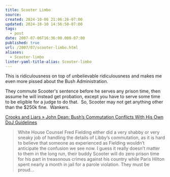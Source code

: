 ```yaml
---
title: Scooter Limbo
source: 
created: 2024-10-06 21:06:26-07:00
updated: 2024-10-10 14:56:50-07:00
tags:
  - post
date: 2007-07-06T16:36:00.000-07:00
published: true
url: /2007/07/scooter-limbo.html
aliases:
  - Scooter-limbo
linter-yaml-title-alias: Scooter-limbo
---
```



This is ridiculousness on top of unbelievable ridiculousness and makes me even more pissed about the Bush Administration.  
  
They commute Scooter's sentence before he serves any prison time, then assume he will instead get probation, except you have to serve some time to be eligible for a judge to do that.  So, Scooter may not get anything other than the $250k fine.  Wankers.  
  
[Crooks and Liars » John Dean: Bush’s Commutation Conflicts With His Own DoJ Guidelines](https://www.crooksandliars.com/2007/07/06/john-dean-bushs-commutation-conflicts-with-his-own-doj-guidelines/)  

> White House Counsel Fred Fielding either did a very shabby or very sneaky job of handling the details of Libby’s commutation, as it is hard to believe that someone as experienced as Fielding wouldn’t anticipate the confusion we see now. I guess it really doesn’t matter to them in the long run, their buddy Scooter will do zero prison time for his part in treasonous crimes against his country while Paris Hilton spent nearly a month in jail for a parole violation. They must be proud…